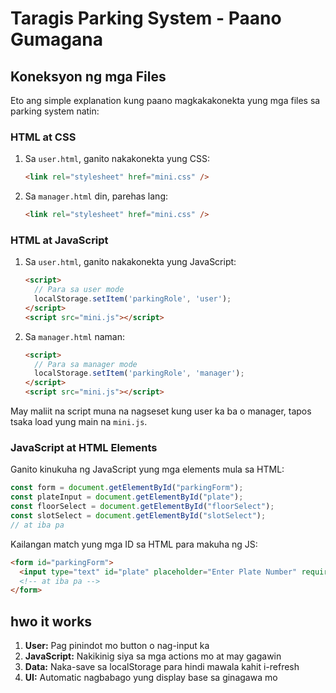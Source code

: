 # Taragis Parking System - Paano Gumagana

## Koneksyon ng mga Files

Eto ang simple explanation kung paano magkakakonekta yung mga files sa parking system natin:

### HTML at CSS

1. Sa `user.html`, ganito nakakonekta yung CSS:
   ```html
   <link rel="stylesheet" href="mini.css" />
   ```

2. Sa `manager.html` din, parehas lang:
   ```html
   <link rel="stylesheet" href="mini.css" />
   ```


### HTML at JavaScript

1. Sa `user.html`, ganito nakakonekta yung JavaScript:
   ```html
   <script>
     // Para sa user mode
     localStorage.setItem('parkingRole', 'user');
   </script>
   <script src="mini.js"></script>
   ```

2. Sa `manager.html` naman:
   ```html
   <script>
     // Para sa manager mode
     localStorage.setItem('parkingRole', 'manager');
   </script>
   <script src="mini.js"></script>
   ```

May maliit na script muna na nagseset kung user ka ba o manager, tapos tsaka load yung main na `mini.js`.

### JavaScript at HTML Elements

Ganito kinukuha ng JavaScript yung mga elements mula sa HTML:

```javascript
const form = document.getElementById("parkingForm"); 
const plateInput = document.getElementById("plate"); 
const floorSelect = document.getElementById("floorSelect"); 
const slotSelect = document.getElementById("slotSelect"); 
// at iba pa
```

Kailangan match yung mga ID sa HTML para makuha ng JS:

```html
<form id="parkingForm">
  <input type="text" id="plate" placeholder="Enter Plate Number" required />
  <!-- at iba pa -->
</form>
```

## hwo it works 

1. **User:** Pag pinindot mo button o nag-input ka
2. **JavaScript:** Nakikinig siya sa mga actions mo at may gagawin
3. **Data:** Naka-save sa localStorage para hindi mawala kahit i-refresh
4. **UI:** Automatic nagbabago yung display base sa ginagawa mo

